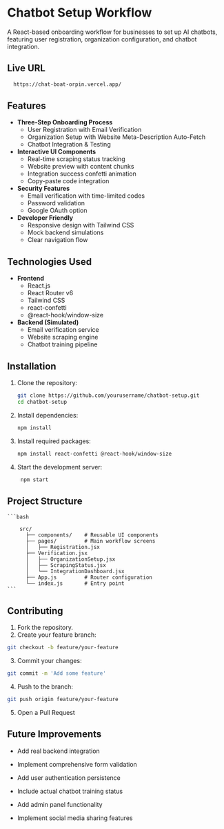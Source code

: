 # Chatbot Setup Workflow

A React-based onboarding workflow for businesses to set up AI chatbots, featuring user registration, organization configuration, and chatbot integration.

## Live URL 
  ```bash
    https://chat-boat-orpin.vercel.app/
  ```
## Features

- **Three-Step Onboarding Process**
  - User Registration with Email Verification
  - Organization Setup with Website Meta-Description Auto-Fetch
  - Chatbot Integration & Testing
- **Interactive UI Components**
  - Real-time scraping status tracking
  - Website preview with content chunks
  - Integration success confetti animation
  - Copy-paste code integration
- **Security Features**
  - Email verification with time-limited codes
  - Password validation
  - Google OAuth option
- **Developer Friendly**
  - Responsive design with Tailwind CSS
  - Mock backend simulations
  - Clear navigation flow

## Technologies Used

- **Frontend**
  - React.js
  - React Router v6
  - Tailwind CSS
  - react-confetti
  - @react-hook/window-size
- **Backend (Simulated)**
  - Email verification service
  - Website scraping engine
  - Chatbot training pipeline

## Installation

1. Clone the repository:
   ```bash
   git clone https://github.com/yourusername/chatbot-setup.git
   cd chatbot-setup
   ```
2. Install dependencies:
   ```bash
   npm install
   ```
3. Install required packages:
   ```bash
   npm install react-confetti @react-hook/window-size
   ```
4. Start the development server:
   ```bash
    npm start
   ```

## Project Structure
    ```bash
    
        src/
          ├── components/    # Reusable UI components
          ├── pages/         # Main workflow screens
          │   ├── Registration.jsx
          ├── Verification.jsx
          │   ├── OrganizationSetup.jsx
          │   ├── ScrapingStatus.jsx
          │   └── IntegrationDashboard.jsx
          ├── App.js         # Router configuration
          └── index.js       # Entry point
    ```

## Contributing
1. Fork the repository.
2. Create your feature branch:
```bash
git checkout -b feature/your-feature
```
3. Commit your changes:
```bash
git commit -m 'Add some feature'
```
4. Push to the branch:
```bash
git push origin feature/your-feature
```
5. Open a Pull Request

## Future Improvements
* Add real backend integration

* Implement comprehensive form validation

* Add user authentication persistence

* Include actual chatbot training status

* Add admin panel functionality

* Implement social media sharing features





